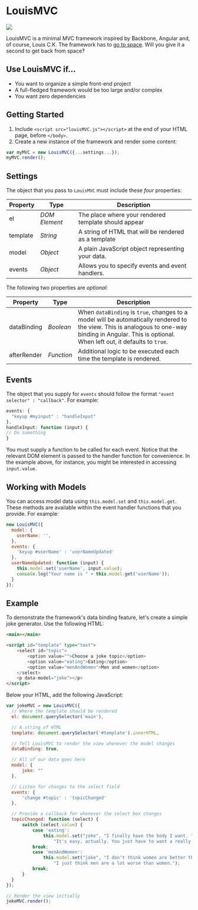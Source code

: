 # LouisMVC
![](http://www.splitsville.com/wp-content/uploads/2014/06/louis-ck-oh-my-god.jpg)

LouisMVC is a minimal MVC framework inspired by Backbone, Angular and, of course, Louis C.K. The framework has to [go to space](https://www.youtube.com/watch?v=KpUNA2nutbk#t=76). Will you give it a second to get back from space?

## Use LouisMVC if...

* You want to organize a simple front-end project 
* A full-fledged framework would be too large and/or complex
* You want zero dependencies

## Getting Started

1. Include `<script src="louisMVC.js"></script>` at the end of your HTML page, before `</body>`. 
2. Create a new instance of the framework and render some content:

  ```javascript
  var myMVC = new LouisMVC({...settings...}); 
  myMVC.render(); 
  ```
## Settings

The object that you pass to `LouisMVC` must include these *four* properties: 

  Property      | Type          | Description
  ------------- | ------------- | -------------
  el            | *DOM Element*   | The place where your rendered template should appear
  template      | *String*        | A string of HTML that will be rendered as a template
  model         | *Object*        | A plain JavaScript object representing your data.
  events        | *Object*        | Allows you to specify events and event handlers. 

The following two properties are *optional*: 

  Property  | Type | Description
  ----------|------|---------------
    dataBinding   | *Boolean*       | When `dataBinding` is `true`, changes to a model will be automatically rendered to the view. This is analogous to one-way binding in Angular. This is optional. When left out, it defaults to `true`.
    afterRender | *Function*  | Additional logic to be executed each time the template is rendered.

## Events

The object that you supply for `events` should follow the format `"event selector" : "callback"`. For example: 

  ```javascript
  events: {
    "keyup #myinput" : "handleInput"
  },
  handleInput: function (input) {
  // Do something 
  }
  ```
You must supply a function to be called for each event. Notice that the relevant DOM element is passed to the handler function for convenience. In the example above, for instance, you might be interested in accessing `input.value`.

## Working with Models

You can access model data using `this.model.set` and `this.model.get`. These methods are available within the event handler functions that you provide. For example: 

```javascript
new LouisMVC({
  model: {
    userName: '', 
  },
  events: {
    'keyup #userName' : 'userNameUpdated'
  }, 
  userNameUpdated: function (input) {
    this.model.set('userName', input.value); 
    console.log("Your name is " + this.model.get('userName')); 
  }
}); 
```

## Example

To demonstrate the framework's data binding feature, let's create a simple joke generator. Use the following HTML:

```HTML
<main></main>

<script id="template" type="text">
	<select id="topic">
		<option value="">Choose a joke topic</option> 
		<option value="eating">Eating</option>
		<option value="menAndWomen">Men and women</option>
	</select>
	<p data-model="joke"></p>
</script>
```
Below your HTML, add the following JavaScript: 
  ```javascript
  var jokeMVC = new LouisMVC({
  	// Where the template should be rendered 
  	el: document.querySelector('main'), 
  
  	// A string of HTML 
  	template: document.querySelector('#template').innerHTML,
  
  	// Tell LouisMVC to render the view whenever the model changes
  	dataBinding: true,  
  
  	// All of our data goes here 
  	model: {
  		joke: ""
  	},
  
  	// Listen for changes to the select field 
  	events: {
  		'change #topic' : 'topicChanged'
  	},
  
  	// Provide a callback for whenever the select box changes
  	topicChanged: function (select) {
  		switch (select.value) {
  			case 'eating': 
  				this.model.set("joke", "I finally have the body I want. " + 
  					"It's easy, actually. You just have to want a really sh***y body.");
  			break;
  			case 'menAndWomen': 
  				this.model.set("joke", "I don't think women are better than men; " + 
  					"I just think men are a lot worse than women.");
  			break;
  		}
  	}
  });
  
  // Render the view initially
  jokeMVC.render(); 
  ```
